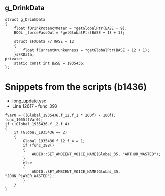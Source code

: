 <h2>g_DrinkData</h2>

```
struct g_DrinkData
{
	float fDrinkPotencyMeter = *getGlobalPtr(BASE + 9);
	BOOL _forcePassOut = *getGlobalPtr(BASE + 18 + 1);

	struct sFXData // BASE + 12
	{
		float fCurrentDrunkenness = *getGlobalPtr(BASE + 12 + 1);
	}sFXData;
private:
	static const int BASE = 1935436;
};
```

# Snippets from the scripts (b1436)
- long_update.ysc
- Line 12617 - func_393
```
fVar0 = ((Global_1935436.f_12.f_1 * 200f) - 100f);
func_1055(fVar0);
if (!Global_1935436.f_12.f_4)
{
	if (Global_1935436 == 2)
	{
		Global_1935436.f_12.f_4 = 1;
		if (func_388())
		{
			AUDIO::SET_AMBIENT_VOICE_NAME(Global_35, "ARTHUR_WASTED");
		}
		else
		{
			AUDIO::SET_AMBIENT_VOICE_NAME(Global_35, "JOHN_PLAYER_WASTED");
		}
	}
}
```